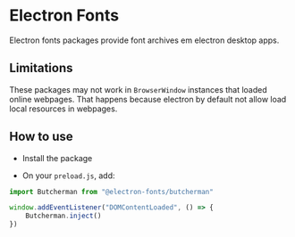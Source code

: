 # Electron Fonts

Electron fonts packages provide font archives em electron desktop apps.

## Limitations

These packages may not work in `BrowserWindow` instances that loaded online webpages. That happens because electron by default not allow load local resources in webpages.

## How to use

* Install the package

* On your `preload.js`, add:

```ts
import Butcherman from "@electron-fonts/butcherman"

window.addEventListener("DOMContentLoaded", () => {
    Butcherman.inject()
})
```